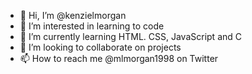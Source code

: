 - 👋 Hi, I’m @kenzielmorgan
- 👀 I’m interested in learning to code
- 🌱 I’m currently learning HTML. CSS, JavaScript and C
- 💞️ I’m looking to collaborate on projects
- 📫 How to reach me @mlmorgan1998 on Twitter

<!---
kenzielmorgan/kenzielmorgan is a ✨ special ✨ repository because its `README.md` (this file) appears on your GitHub profile.
You can click the Preview link to take a look at your changes.
--->
